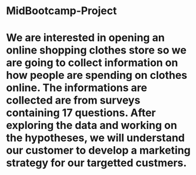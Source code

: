 # MidBootcamp-Project
# We are interested in opening an online shopping clothes store so we are going to collect information on how people are spending on clothes online. The informations are collected are from surveys containing 17 questions. After exploring the data and working on the hypotheses, we will understand our customer to develop a marketing strategy for our targetted custmers.
